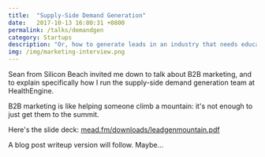 ```yaml
---
title:  "Supply-Side Demand Generation"
date:   2017-10-13 16:00:31 +0800
permalink: /talks/demandgen
category: Startups
description: "Or, how to generate leads in an industry that needs education."
img: /img/marketing-interview.png
---
```

Sean from Silicon Beach invited me down to talk about B2B marketing, and to explain specifically how I run the supply-side demand generation team at HealthEngine.

B2B marketing is like helping someone climb a mountain: it's not enough to just get them to the summit.

Here's the slide deck: [mead.fm/downloads/leadgenmountain.pdf](/downloads/leadgenmountain.pdf)

A blog post writeup version will follow. Maybe...
